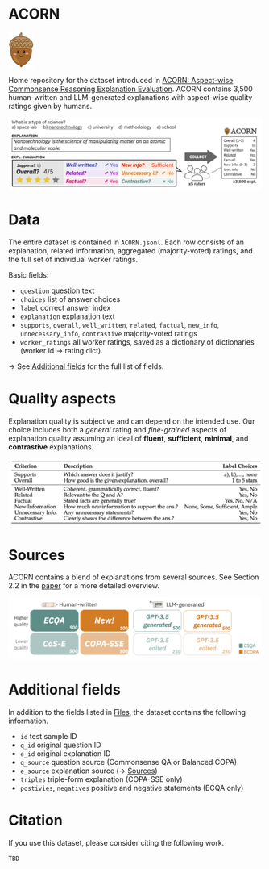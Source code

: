 # ACORN

<img src="/readme/ACORN.png" alt="A cute illustration of an acorn character." width="50">

Home repository for the dataset introduced in [ACORN: Aspect-wise Commonsense Reasoning Explanation Evaluation](...).
ACORN contains 3,500 human-written and LLM-generated explanations with aspect-wise quality ratings given by humans. 

![Five human raters evaluating an explanation of the answer for a commonsense reasoning question. Ratings for 3500 explanations are aggregated into a dataset.](/readme/Illustration.png)

# Data
The entire dataset is contained in `ACORN.jsonl`. Each row consists of an explanation, related information, aggregated (majority-voted) ratings, and the full set of individual worker ratings. 

Basic fields:
- `question` question text
- `choices` list of answer choices
- `label` correct answer index
- `explanation` explanation text
- `supports`, `overall`, `well_written`, `related`, `factual`, `new_info`, `unnecessary_info`, `contrastive` majority-voted ratings
- `worker_ratings` all worker ratings, saved as a dictionary of dictionaries (worker id → rating dict).

→ See [Additional fields](#additional-fields) for the full list of fields.

# Quality aspects
Explanation quality is subjective and can depend on the intended use. Our choice includes both a *general* rating and *fine-grained* aspects of explanation quality assuming an ideal of **fluent**, **sufficient**, **minimal**, and **contrastive** explanations.


![Rating criteria](/readme/Rating_criteria.png)


# Sources
ACORN contains a blend of explanations from several sources. See Section 2.2 in the [paper](...) for a more detailed overview.

![ACORN contains samples from ECQA, CoS-E, COPA-SSE, generated explanations for Commonsense QA, generated explanations for Balanced COPA, newly collected explanations for Balanced COPA, and GPT-3.5 edited versions of CoS-E and COPA-SSE. Each group has 500 samples, totaling 3500 samples.](/readme/Data_sources.png)

<!-- 
# Stats

Extra stats about the dataset. e.g. Average rating per source?

-->

# Additional fields
In addition to the fields listed in [Files](#files), the dataset contains the following information.

- `id` test sample ID
- `q_id` original question ID
- `e_id` original explanation ID
- `q_source` question source (Commonsense QA or Balanced COPA)
- `e_source` explanation source (→ [Sources](#sources))
- `triples` triple-form explanation (COPA-SSE only)
- `postivies`, `negatives` positive and negative statements (ECQA only)

# Citation
If you use this dataset, please consider citing the following work.

```
TBD
```
<!-- 
@article{brassard2024acorn,
    title={ACORN: Aspect-wise Commonsense Reasoning Explanation Evaluation}, 
    author={Ana Brassard and Benjamin Heinzerling and Keito Kudo and Keisuke Sakaguchi and Kentaro Inui},
    year={2024},
    url={...}
}
-->
